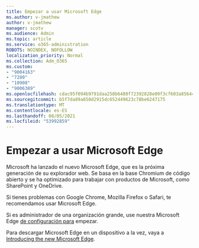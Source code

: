```yaml
---
title: Empezar a usar Microsoft Edge
ms.author: v-jmathew
author: v-jmathew
manager: scotv
ms.audience: Admin
ms.topic: article
ms.service: o365-administration
ROBOTS: NOINDEX, NOFOLLOW
localization_priority: Normal
ms.collection: Adm_O365
ms.custom:
- "9004163"
- "7280"
- "10908"
- "9006389"
ms.openlocfilehash: cdac95f094b9791daa258b6480f72392828e09f3cf603a856446eda7cc6472d4
ms.sourcegitcommit: b5f7da89a650d2915dc652449623c78be6247175
ms.translationtype: MT
ms.contentlocale: es-ES
ms.lasthandoff: 08/05/2021
ms.locfileid: "53992859"
---
```

# <a name="start-using-microsoft-edge"></a>Empezar a usar Microsoft Edge

Microsoft ha lanzado el nuevo Microsoft Edge, que es la próxima generación de su explorador web. Se basa en la base Chromium de código abierto y se ha optimizado para trabajar con productos de Microsoft, como SharePoint y OneDrive.

Si tienes problemas con Google Chrome, Mozilla Firefox o Safari, te recomendamos usar Microsoft Edge.

Si es administrador de una organización grande, use nuestra Microsoft Edge [de configuración para](https://go.microsoft.com/fwlink/?linkid=2142423) empezar.

Para descargar Microsoft Edge en un dispositivo a la vez, vaya a [Introducing the new Microsoft Edge](https://go.microsoft.com/fwlink/?linkid=2141049).

